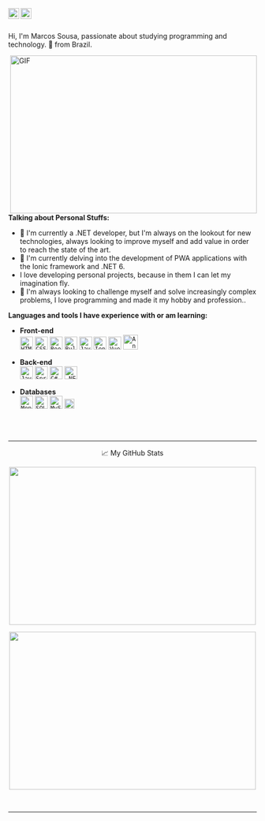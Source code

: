 <a href="https://www.linkedin.com/in/marcos-sousa-mvcs/">
  <img title="LinkedIn" align="left" width="22px" src="https://cdn-icons-png.flaticon.com/512/174/174857.png" />
</a>
<a href="https://open.spotify.com/user/31wz3hlzqufklglmjov2qe7x5zxe">
  <img title="Spotify" align="left" width="22px" src="https://cdn-icons-png.flaticon.com/512/174/174872.png" />
</a>
<br><br>

Hi, I'm Marcos Sousa, passionate about studying programming and technology. 🚀 from Brazil.


  <img align="right" alt="GIF" src="https://i2.wp.com/allhtaccess.info/wp-content/uploads/2018/03/programming.gif?fit=1281%2C716&ssl=1" width="500" height="320" />
  
  
  
**Talking about Personal Stuffs:**

- :telescope: I'm currently a .NET developer, but I'm always on the lookout for new technologies, always looking to improve myself and add value in order to reach the state of the art.
- :seedling: I'm currently delving into the development of PWA applications with the Ionic framework and .NET 6.
- I love developing personal projects, because in them I can let my imagination fly.
- 🤝 I'm always looking to challenge myself and solve increasingly complex problems, I love programming and made it my hobby and profession.. 

**Languages and tools I have experience with or am learning:**

- **Front-end** <br>
<code><img height="26" title="HTML 5" src="https://cdn-icons-png.flaticon.com/512/174/174854.png"></code>
<code><img height="26" title="CSS 3" src="https://cdn-icons-png.flaticon.com/512/732/732190.png"></code>
<code><img height="26" title="Bootstrap" src="https://cdn-icons-png.flaticon.com/512/5968/5968672.png"></code>
<code><img height="26" title="Bulma CSS" src="https://github.com/marcos-vcs/marcos-vcs/assets/37250628/296465b1-09a9-4b87-ab89-c5171b111ffe"></code>
<code><img height="26" title="JavaScript" src="https://logospng.org/download/javascript/logo-javascript-icon-1024.png"></code>
<code><img height="26" title="Ionic" src="https://github.com/marcos-vcs/marcos-vcs/assets/37250628/488f7dc5-53ea-4743-aae4-490b42e9680f"></code>
<code><img height="26" title="Vue JS" src="https://github.com/marcos-vcs/marcos-vcs/assets/37250628/9a3b4097-ca4a-485a-889b-531fc78c985a"></code>
<code><img height="30" title="Angular" src="https://github.com/marcos-vcs/marcos-vcs/assets/37250628/20b6a67f-5314-4461-8d19-65ca80c1b36d"></code>

- **Back-end** <br>
<code><img title="Java" height="26" src="https://cdn-icons-png.flaticon.com/512/226/226777.png"></code>
<code><img title="Spring Boot" height="26" src="https://avatars.githubusercontent.com/u/1134463?v=4"></code>
<code><img title="C#" height="26" src="https://cdn-icons-png.flaticon.com/512/6132/6132221.png"></code>
<code><img title=".NET" height="26" src="https://github.com/marcos-vcs/marcos-vcs/assets/37250628/300a3727-c1ec-4790-8c1e-ebf9c92f1c19"></code>

- **Databases** <br>
<code><img title="MongoDB" height="26" src="https://img.icons8.com/color/480/mongodb.png"></code>
<code><img title="SQL Server" height="26" src="https://github.com/marcos-vcs/marcos-vcs/assets/37250628/accaf327-ee15-4da0-bc1d-6bd29034d89f"></code>
<code><img title="MySQL" height="26" src="https://www.freepnglogos.com/uploads/logo-mysql-png/logo-mysql-mysql-and-moodle-elearningworld-5.png"></code>
<code><img title="MariaDB" height="20" src="https://upload.wikimedia.org/wikipedia/commons/thumb/6/68/Mariadb-seal-browntext.svg/2560px-Mariadb-seal-browntext.svg.png"></code>

<br>
<br>
<hr>

<p align="center">📈 My GitHub Stats

<p align="center"> 
  <img src="https://github-readme-stats.vercel.app/api?username=marcos-vcs&show_icons=true&theme=radical" width="500" height="320" />
</p>
  
<p align="center"> 
  <img src="https://github-readme-stats.vercel.app/api/top-langs/?username=marcos-vcs&layout=compact&theme=radical" width="500" height="320" />
</p>
<br>
<hr>
